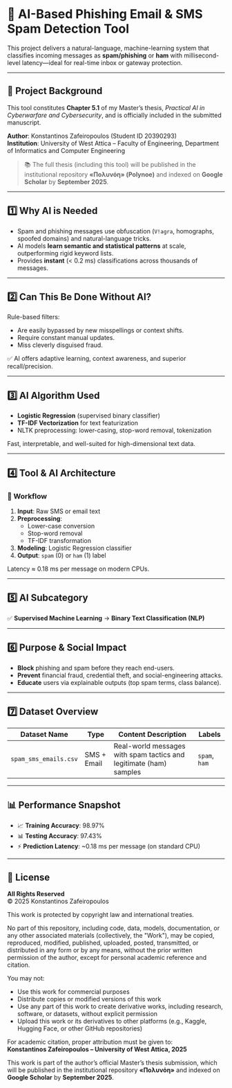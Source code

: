 # 📩 AI-Based Phishing Email & SMS Spam Detection Tool

This project delivers a natural-language, machine-learning system that classifies incoming messages as **spam/phishing** or **ham** with millisecond-level latency—ideal for real-time inbox or gateway protection.

---

## 📘 Project Background  

This tool constitutes **Chapter 5.1** of my Master’s thesis, *Practical AI in Cyberwarfare and Cybersecurity*, and is officially included in the submitted manuscript.

**Author**: Konstantinos Zafeiropoulos (Student ID 20390293)  
**Institution**: University of West Attica – Faculty of Engineering, Department of Informatics and Computer Engineering  

> 📚 The full thesis (including this tool) will be published in the institutional repository **«Πολυνόη» (Polynoe)** and indexed on **Google Scholar** by **September 2025**.

---

## 1️⃣ Why AI is Needed  

- Spam and phishing messages use obfuscation (`V!agra`, homographs, spoofed domains) and natural-language tricks.  
- AI models **learn semantic and statistical patterns** at scale, outperforming rigid keyword lists.  
- Provides **instant** (< 0.2 ms) classifications across thousands of messages.

---

## 2️⃣ Can This Be Done Without AI?  

Rule-based filters:  
- Are easily bypassed by new misspellings or context shifts.  
- Require constant manual updates.  
- Miss cleverly disguised fraud.  

✅ AI offers adaptive learning, context awareness, and superior recall/precision.

---

## 3️⃣ AI Algorithm Used  

- **Logistic Regression** (supervised binary classifier)  
- **TF-IDF Vectorization** for text featurization  
- NLTK preprocessing: lower-casing, stop-word removal, tokenization  

Fast, interpretable, and well-suited for high-dimensional text data.

---

## 4️⃣ Tool & AI Architecture  

### 🔄 Workflow  

1. **Input**: Raw SMS or email text  
2. **Preprocessing**:  
   - Lower-case conversion  
   - Stop-word removal  
   - TF-IDF transformation  
3. **Modeling**: Logistic Regression classifier  
4. **Output**: `spam` (0) or `ham` (1) label  

Latency ≈ 0.18 ms per message on modern CPUs.

---

## 5️⃣ AI Subcategory  

✅ **Supervised Machine Learning** → **Binary Text Classification (NLP)**

---

## 6️⃣ Purpose & Social Impact  

- **Block** phishing and spam before they reach end-users.  
- **Prevent** financial fraud, credential theft, and social-engineering attacks.  
- **Educate** users via explainable outputs (top spam terms, class balance).

---

## 7️⃣ Dataset Overview  

| Dataset Name            | Type | Content Description | Labels |
|-------------------------|------|---------------------|--------|
| `spam_sms_emails.csv`   | SMS + Email | Real-world messages with spam tactics and legitimate (ham) samples | `spam`, `ham` |

---

## 📊 Performance Snapshot

- 📈 **Training Accuracy**: 98.97%  
- 📊 **Testing Accuracy**: 97.43%  
- ⚡ **Prediction Latency**: ~0.18 ms per message (on standard CPU)

---

## 📄 License

**All Rights Reserved**  
© 2025 Konstantinos Zafeiropoulos

This work is protected by copyright law and international treaties.

No part of this repository, including code, data, models, documentation, or any other associated materials (collectively, the "Work"), may be copied, reproduced, modified, published, uploaded, posted, transmitted, or distributed in any form or by any means, without the prior written permission of the author, except for personal academic reference and citation.

You may not:
- Use this work for commercial purposes  
- Distribute copies or modified versions of this work  
- Use any part of this work to create derivative works, including research, software, or datasets, without explicit permission  
- Upload this work or its derivatives to other platforms (e.g., Kaggle, Hugging Face, or other GitHub repositories)

For academic citation, proper attribution must be given to:  
**Konstantinos Zafeiropoulos – University of West Attica, 2025**

This work is part of the author’s official Master’s thesis submission, which will be published in the institutional repository **«Πολυνόη»** and indexed on **Google Scholar** by **September 2025**.
